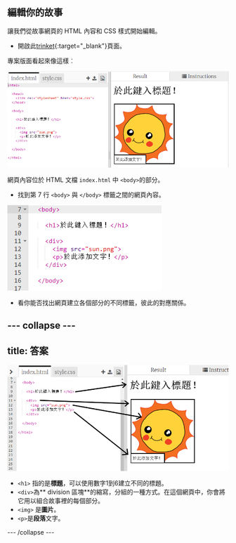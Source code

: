 ## 編輯你的故事

讓我們從故事網頁的 HTML 內容和 CSS 樣式開始編輯。

+ 開啟此[trinket](http://jumpto.cc/web-story){:target="_blank"}頁面。

專案版面看起來像這樣︰

![截圖](images/story-starter.png)

網頁內容位於 HTML 文檔 `index.html` 中 `<body>`的部分。

+ 找到第 7 行 `<body>` 與 `</body>` 標籤之間的網頁內容。

![截圖](images/story-html.png)

+ 看你能否找出網頁建立各個部分的不同標籤，彼此的對應關係。

## \--- collapse \---

## title: 答案

![截圖](images/story-elements.png)

+ `<h1>` 指的是**標題**，可以使用數字1到6建立不同的標題。
+ `<div>`為** division 區塊**的縮寫，分組的一種方式。在這個網頁中，你會將它用以組合故事裡的每個部分。
+ `<img>` 是**圖片**。
+ `<p>`是**段落**文字。

\--- /collapse \---